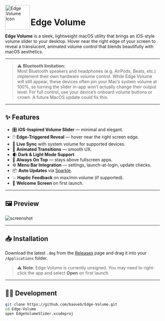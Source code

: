 <img align="left" width="80" height="80" src="https://i.postimg.cc/xCnnC8LZ/icon-modified.png" alt="Edge Volume Icon">

# Edge Volume

**Edge Volume** is a sleek, lightweight macOS utility that brings an iOS-style volume slider to your desktop. Hover near the right edge of your screen to reveal a translucent, animated volume control that blends beautifully with macOS aesthetics.

---

> ⚠️ **Bluetooth limitation:**  
> Most Bluetooth speakers and headphones (e.g. AirPods, Beats, etc.) implement their own hardware volume control. While Edge Volume will still appear, these devices often pin your Mac’s system volume at 100%, so turning the slider in-app won’t actually change their output level. For full control, use your device’s onboard volume buttons or crown. A future MacOS update could fix this.

---

## ✨ Features

- 🎛️ **iOS-Inspired Volume Slider** — minimal and elegant.  
- 🖱️ **Edge-Triggered Reveal** — hover near the right screen edge.  
- 🔄 **Live Sync** with system volume for supported devices.  
- 💬 **Animated Transitions** — smooth UX.  
- 🌒 **Dark & Light Mode Support**  
- 🌟 **Always On Top** — stays above fullscreen apps.  
- ⚙️ **Menu Bar Integration** — settings, launch-at-login, update checks.  
- 📦 **Auto Updates** via [Sparkle](https://sparkle-project.org/).  
- 💥 **Haptic Feedback** on max/min volume (if supported).  
- 📃 **Welcome Screen** on first launch.

---

## 🖼️ Preview

![screenshot](https://i.postimg.cc/ZRTV0znH/Product-Preview.png)

---

## 📥 Installation

Download the latest `.dmg` from the [Releases](https://github.com/baoueb/Edge-Volume/releases) page and drag it into your `/Applications` folder.

> ⚠️ **Note**: Edge Volume is currently unsigned. You may need to right-click the app and select **Open** on first launch.

---

## 🧑‍💻 Development

```bash
git clone https://github.com/baoueb/Edge-Volume.git
cd Edge-Volume
open EdgeVolumeSlider.xcodeproj

